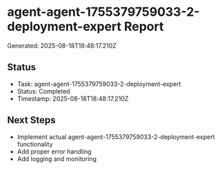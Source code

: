 # agent-agent-1755379759033-2-deployment-expert Report

Generated: 2025-08-18T18:48:17.210Z

## Status
- Task: agent-agent-1755379759033-2-deployment-expert
- Status: Completed
- Timestamp: 2025-08-18T18:48:17.210Z

## Next Steps
- Implement actual agent-agent-1755379759033-2-deployment-expert functionality
- Add proper error handling
- Add logging and monitoring
